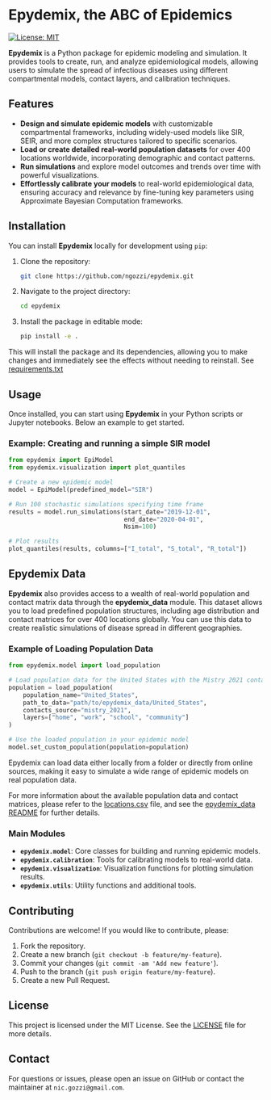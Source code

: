 # Epydemix, the ABC of Epidemics
[![License: MIT](https://img.shields.io/badge/License-MIT-yellow.svg)](https://opensource.org/licenses/MIT)


**Epydemix** is a Python package for epidemic modeling and simulation. It provides tools to create, run, and analyze epidemiological models, allowing users to simulate the spread of infectious diseases using different compartmental models, contact layers, and calibration techniques.

## Features

- **Design and simulate epidemic models** with customizable compartmental frameworks, including widely-used models like SIR, SEIR, and more complex structures tailored to specific scenarios.
- **Load or create detailed real-world population datasets** for over 400 locations worldwide, incorporating demographic and contact patterns.
- **Run simulations** and explore model outcomes and trends over time with powerful visualizations.
- **Effortlessly calibrate your models** to real-world epidemiological data, ensuring accuracy and relevance by fine-tuning key parameters using Approximate Bayesian Computation frameworks.


## Installation

You can install **Epydemix** locally for development using `pip`:

1. Clone the repository:

   ```bash
   git clone https://github.com/ngozzi/epydemix.git
   ```

2. Navigate to the project directory:

   ```bash
   cd epydemix
   ```

3. Install the package in editable mode:

   ```bash
   pip install -e .
   ```

This will install the package and its dependencies, allowing you to make changes and immediately see the effects without needing to reinstall.
See [requirements.txt](https://github.com/ngozzi/epydemix/blob/main/requirements.txt)


## Usage

Once installed, you can start using **Epydemix** in your Python scripts or Jupyter notebooks. Below an example to get started.

### Example: Creating and running a simple SIR model

```python
from epydemix import EpiModel 
from epydemix.visualization import plot_quantiles

# Create a new epidemic model
model = EpiModel(predefined_model="SIR")

# Run 100 stochastic simulations specifying time frame 
results = model.run_simulations(start_date="2019-12-01", 
                                end_date="2020-04-01",
                                Nsim=100)

# Plot results 
plot_quantiles(results, columns=["I_total", "S_total", "R_total"])
```

## Epydemix Data

**Epydemix** also provides access to a wealth of real-world population and contact matrix data through the **epydemix_data** module. This dataset allows you to load predefined population structures, including age distribution and contact matrices for over 400 locations globally. You can use this data to create realistic simulations of disease spread in different geographies.

### Example of Loading Population Data

```python
from epydemix.model import load_population

# Load population data for the United States with the Mistry 2021 contact matrix
population = load_population(
    population_name="United_States",
    path_to_data="path/to/epydemix_data/United_States",
    contacts_source="mistry_2021",
    layers=["home", "work", "school", "community"]
)

# Use the loaded population in your epidemic model
model.set_custom_population(population=population)
```

Epydemix can load data either locally from a folder or directly from online sources, making it easy to simulate a wide range of epidemic models on real population data.

For more information about the available population data and contact matrices, please refer to the [locations.csv](https://github.com/ngozzi/epydemix/blob/main/epydemix_data/locations.csv) file, and see the [epydemix_data README](https://github.com/ngozzi/epydemix/blob/main/epydemix_data/README.md) for further details.


### Main Modules

- **`epydemix.model`**: Core classes for building and running epidemic models.
- **`epydemix.calibration`**: Tools for calibrating models to real-world data.
- **`epydemix.visualization`**: Visualization functions for plotting simulation results.
- **`epydemix.utils`**: Utility functions and additional tools.


## Contributing

Contributions are welcome! If you would like to contribute, please:

1. Fork the repository.
2. Create a new branch (`git checkout -b feature/my-feature`).
3. Commit your changes (`git commit -am 'Add new feature'`).
4. Push to the branch (`git push origin feature/my-feature`).
5. Create a new Pull Request.

## License

This project is licensed under the MIT License. See the [LICENSE](LICENSE) file for more details.

## Contact

For questions or issues, please open an issue on GitHub or contact the maintainer at `nic.gozzi@gmail.com`.
